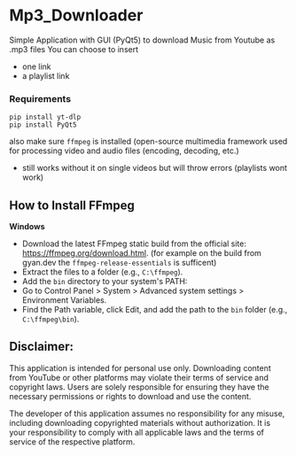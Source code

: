 # Mp3_Downloader
Simple Application with GUI (PyQt5) to download Music from Youtube as .mp3 files
You can choose to insert 
- one link
- a playlist link



### Requirements
````
pip install yt-dlp
pip install PyQt5 
```` 

also make sure `ffmpeg` is installed 
(open-source multimedia framework used for processing video and audio files (encoding, decoding, etc.)
- still works without it on single videos but will throw errors (playlists wont work)

## How to Install FFmpeg

**Windows**

- Download the latest FFmpeg static build from the official site: https://ffmpeg.org/download.html.
  (for example on the build from gyan.dev the `ffmpeg-release-essentials` is sufficent)
- Extract the files to a folder (e.g., `C:\ffmpeg`).
- Add the `bin` directory to your system's PATH:
- Go to Control Panel > System > Advanced system settings > Environment Variables.
- Find the Path variable, click Edit, and add the path to the `bin` folder (e.g., `C:\ffmpeg\bin`).


## Disclaimer:

This application is intended for personal use only. Downloading content from YouTube or other platforms may violate their terms of service and copyright laws. Users are solely responsible for ensuring they have the necessary permissions or rights to download and use the content.

The developer of this application assumes no responsibility for any misuse, including downloading copyrighted materials without authorization. It is your responsibility to comply with all applicable laws and the terms of service of the respective platform.
